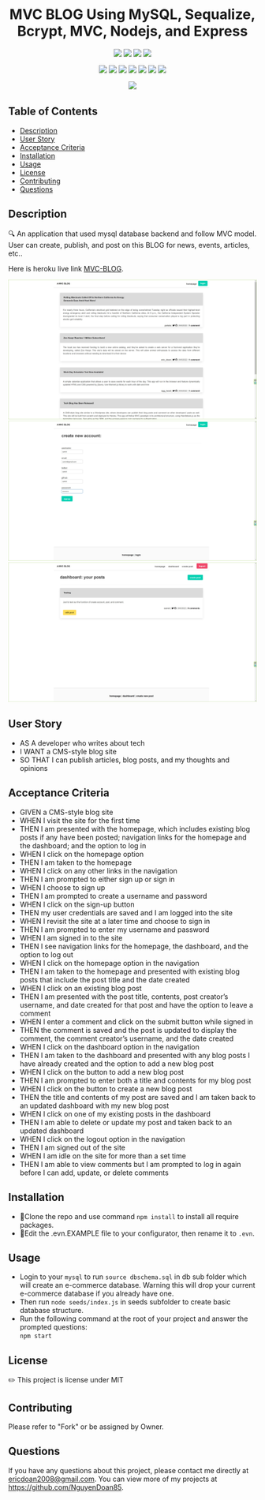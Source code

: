 <h1 align="center">MVC BLOG Using MySQL, Sequalize, Bcrypt, MVC, Nodejs, and Express</h1>

<p align="center">
    <img src="https://img.shields.io/github/repo-size/NguyenDoan85/MVC-BLOG" />
    <img src="https://img.shields.io/github/languages/top/NguyenDoan85/MVC-BLOG"  />
    <img src="https://img.shields.io/github/issues/NguyenDoan85/MVC-BLOG" />
    <img src="https://img.shields.io/github/last-commit/NguyenDoan85/MVC-BLOG" >
    </a>
</p>

<p align="center">
    <img src="https://img.shields.io/badge/Nodejs-yellow" />
    <img src="https://img.shields.io/badge/Sequalize-blue"  />
    <img src="https://img.shields.io/badge/Bcrypt-lightgrey" />
    <img src="https://img.shields.io/badge/dotenv-orange" />
    <img src="https://img.shields.io/badge/mySQL-blue"  />
    <img src="https://img.shields.io/badge/Express-green" />
    <img src="https://img.shields.io/badge/MVC-red" />
</p>

<p align="center">
    <img src="http://img.shields.io/badge/license-MIT-blue.svg"/>
</p>

## Table of Contents

- [Description](#description)
- [User Story](#user-story)
- [Acceptance Criteria](#acceptance-criteria)
- [Installation](#installation)
- [Usage](#usage)
- [License](#license)
- [Contributing](#contributing)
- [Questions](#questions)

## Description

🔍 An application that used mysql database backend and follow MVC model. User can create, publish, and post on this BLOG for news, events, articles, etc.. 

Here is heroku live link [MVC-BLOG](https://mcv-blog.herokuapp.com/).

![Homepage](/public/img/homepage.jpg)
![Signup](/public/img/signup.jpg)
![Post](/public/img/test-create-post.jpg)

## User Story

- AS A developer who writes about tech
- I WANT a CMS-style blog site
- SO THAT I can publish articles, blog posts, and my thoughts and opinions

## Acceptance Criteria

- GIVEN a CMS-style blog site
- WHEN I visit the site for the first time
- THEN I am presented with the homepage, which includes existing blog posts if any have been posted; navigation links for the homepage and the dashboard; and the option to log in
- WHEN I click on the homepage option
- THEN I am taken to the homepage
- WHEN I click on any other links in the navigation
- THEN I am prompted to either sign up or sign in
- WHEN I choose to sign up
- THEN I am prompted to create a username and password
- WHEN I click on the sign-up button
- THEN my user credentials are saved and I am logged into the site
- WHEN I revisit the site at a later time and choose to sign in
- THEN I am prompted to enter my username and password
- WHEN I am signed in to the site
- THEN I see navigation links for the homepage, the dashboard, and the option to log out
- WHEN I click on the homepage option in the navigation
- THEN I am taken to the homepage and presented with existing blog posts that include the post title and the date created
- WHEN I click on an existing blog post
- THEN I am presented with the post title, contents, post creator’s username, and date created for that post and have the option to leave a comment
- WHEN I enter a comment and click on the submit button while signed in
- THEN the comment is saved and the post is updated to display the comment, the comment creator’s username, and the date created
- WHEN I click on the dashboard option in the navigation
- THEN I am taken to the dashboard and presented with any blog posts I have already created and the option to add a new blog post
- WHEN I click on the button to add a new blog post
- THEN I am prompted to enter both a title and contents for my blog post
- WHEN I click on the button to create a new blog post
- THEN the title and contents of my post are saved and I am taken back to an updated dashboard with my new blog post
- WHEN I click on one of my existing posts in the dashboard
- THEN I am able to delete or update my post and taken back to an updated dashboard
- WHEN I click on the logout option in the navigation
- THEN I am signed out of the site
- WHEN I am idle on the site for more than a set time
- THEN I am able to view comments but I am prompted to log in again before I can add, update, or delete comments

## Installation 
- 💾Clone the repo and use command `npm install` to install all require packages. 
- 💾Edit the .evn.EXAMPLE file to your configurator, then rename it to `.evn`.

## Usage 
- Login to your `mysql` to run `source dbschema.sql` in db sub folder which will create an e-commerce database. Warning this will drop your current e-commerce database if you already have one.
- Then run `node seeds/index.js` in seeds subfolder to create basic database structure.
- Run the following command at the root of your project and answer the prompted questions:  
`npm start`


## License
✏️ This project is license under MIT

## Contributing

Please refer to "Fork" or be assigned by Owner.

## Questions

If you have any questions about this project, please contact me directly at ericdoan2008@gmail.com. You can view more of my projects at https://github.com/NguyenDoan85.